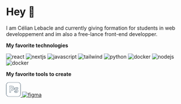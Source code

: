 # Hey 👋

I am Célian Lebacle and currently giving formation for students in web developpement and im also a free-lance front-end developper.

<b>My favorite technologies</b>

<div>
  <img src="https://img.shields.io/badge/React-20232A?style=for-the-badge&logo=react&logoColor=61DAFB" alt="react" height="40" style="max-width: 100%;"> </a>
  <img src="https://img.shields.io/badge/next%20js-000000?style=for-the-badge&logo=nextdotjs&logoColor=white" alt="nextjs" height="40" data-canonical-src="https://cdn.worldvectorlogo.com/logos/nextjs-2.svg" style="max-width: 100%;"> 
  <img src="https://img.shields.io/badge/JavaScript-323330?style=for-the-badge&logo=javascript&logoColor=F7DF1E" alt="javascript" height="40" style="max-width: 100%;">
  <img src="https://img.shields.io/badge/Tailwind_CSS-38B2AC?style=for-the-badge&logo=tailwind-css&logoColor=white" alt="tailwind" height="40" style="max-width: 100%;"> 
  <img src="https://img.shields.io/badge/Python-FFD43B?style=for-the-badge&logo=python&logoColor=blue" alt="python" height="40" style="max-width: 100%;"> </a>
  <img src="https://img.shields.io/badge/GIT-E44C30?style=for-the-badge&logo=git&logoColor=white" alt="docker" height="40"  style="max-width: 100%;"> 
  <img src="https://img.shields.io/badge/Node%20js-339933?style=for-the-badge&logo=nodedotjs&logoColor=white" alt="nodejs" height="40" style="max-width: 100%;"> 
  <img src="https://img.shields.io/badge/Docker-2CA5E0?style=for-the-badge&logo=docker&logoColor=white" alt="docker" height="40" style="max-width: 100%;"> 
</div>



<b>My favorite tools to create</b>

<a href="https://www.photoshop.com/en" rel="nofollow"> <img src="https://raw.githubusercontent.com/devicons/devicon/master/icons/photoshop/photoshop-line.svg" alt="photoshop" width="40" height="40" style="max-width: 100%;"> </a>
<a href="https://www.figma.com/" rel="nofollow"> <img src="https://camo.githubusercontent.com/ed93c2b000a76ceaad1503e7eb9356591b885227e82a36a005b9d3498b303ba5/68747470733a2f2f7777772e766563746f726c6f676f2e7a6f6e652f6c6f676f732f6669676d612f6669676d612d69636f6e2e737667" alt="figma" width="40" height="40" data-canonical-src="https://www.vectorlogo.zone/logos/figma/figma-icon.svg" style="max-width: 100%;"> </a>

<!--
**celianlb/celianlb** is a ✨ _special_ ✨ repository because its `README.md` (this file) appears on your GitHub profile.

Here are some ideas to get you started:

- 🔭 I’m currently working on ...
- 🌱 I’m currently learning ...
- 👯 I’m looking to collaborate on ...
- 🤔 I’m looking for help with ...
- 💬 Ask me about ...
- 📫 How to reach me: ...
- 😄 Pronouns: ...
- ⚡ Fun fact: ...
-->
